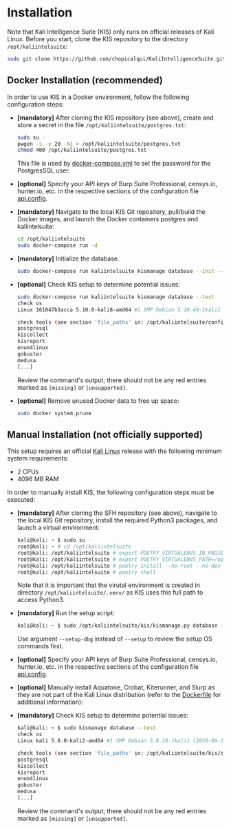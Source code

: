 # Installation

Note that Kali Intelligence Suite (KIS) only runs on official releases of Kali Linux. Before you start, clone the KIS
repository to the directory `/opt/kaliintelsuite`:

```bash
sudo git clone https://github.com/chopicalqui/KaliIntelligenceSuite.git /opt/kaliintelsuite
```

## Docker Installation (recommended)

In order to use KIS in a Docker environment, follow the following configuration steps:

 - **[mandatory]** After cloning the KIS repository (see above), create and store a secret in the file
   `/opt/kaliintelsuite/postgres.txt`:

    ```bash
    sudo su -
    pwgen -s -y 20 -N1 > /opt/kaliintelsuite/postgres.txt
    chmod 400 /opt/kaliintelsuite/postgres.txt
    ```

    This file is used by [docker-compose.yml](docker-compose.yml) to set the password for the PostgresSQL user.

 - **[optional]** Specify your API keys of Burp Suite Professional, censys.io, hunter.io, etc. in
   the respective sections of the configuration file [api.config](kis/configs/api.config).

 - **[mandatory]** Navigate to the local KIS Git repository, pull/build the Docker images, and launch the Docker
   containers postgres and kaliintelsuite:

    ```bash
    cd /opt/kaliintelsuite
    sudo docker-compose run -d
    ```

 - **[mandatory]** Initialize the database.

    ```bash
    sudo docker-compose run kaliintelsuite kismanage database --init --drop
    ```

 - **[optional]** Check KIS setup to determine potential issues:

    ```bash
    sudo docker-compose run kaliintelsuite kismanage database --test
    check os
    Linux 161047b3acca 5.10.0-kali8-amd64 #1 SMP Debian 5.10.40-1kali1 (2021-05-31) x86_64    [supported]

    check tools (see section 'file_paths' in: /opt/kaliintelsuite/configs/collectors.config)
    postgresql                                                                                [installed]
    kiscollect                                                                                [installed]
    kisreport                                                                                 [installed]
    enum4linux                                                                                [installed]
    gobuster                                                                                  [installed]
    medusa                                                                                    [installed]
    [...]
    ```

    Review the command's output; there should not be any red entries marked as `[missing]` or `[unsupported]`.

 - **[optional]** Remove unused Docker data to free up space:

    ```bash
    sudo docker system prune
    ```

## Manual Installation (not officially supported)

This setup requires an official
[Kali Linux](https://www.kali.org/docs/introduction/download-official-kali-linux-images/) release with the following
minimum system requirements:
 - 2 CPUs
 - 4096 MB RAM

In order to manually install KIS, the following configuration steps must be executed:

 -  **[mandatory]** After cloning the SFH repository (see above), navigate to the local KIS Git repository, install
    the required Python3 packages, and launch a virtual environment:

    ```bash
    kali@kali: ~ $ sudo su -
    root@kali: ~ # cd /opt/kaliintelsuite
    root@kali: /opt/kaliintelsuite # export POETRY_VIRTUALENVS_IN_PROJECT=true
    root@kali: /opt/kaliintelsuite # export POETRY_VIRTUALENVS_PATH=/opt/kaliintelsuite/.venv/
    root@kali: /opt/kaliintelsuite # poetry install --no-root --no-dev
    root@kali: /opt/kaliintelsuite # poetry shell
    ```

    Note that it is important that the virutal environment is created in directory `/opt/kaliintelsuite/.venv/` as
    KIS uses this full path to access Python3.

 -  **[mandatory]** Run the setup script:

    ```bash
    kali@kali: ~ $ sudo /opt/kaliintelsuite/kis/kismanage.py database --setup
    ```

    Use argument `--setup-dbg` instead of `--setup` to review the setup OS commands first.

 - **[optional]** Specify your API keys of Burp Suite Professional, censys.io, hunter.io, etc. in
   the respective sections of the configuration file [api.config](kis/configs/api.config).

 - **[optional]** Manually install Aquatone, Crobat, Kiterunner, and Slurp as they are not part of the Kali Linux
   distribution (refer to the [Dockerfile](Dockerfile) for additional information):

 - **[mandatory]** Check KIS setup to determine potential issues:

    ```bash
    kali@kali: ~ $ sudo kismanage database --test
    check os
    Linux kali 5.8.0-kali2-amd64 #1 SMP Debian 5.8.10-1kali1 (2020-09-22) x86_64              [supported]

    check tools (see section 'file_paths' in: /opt/kaliintelsuite/kis/configs/collectors.config)
    postgresql                                                                                [installed]
    kiscollect                                                                                [installed]
    kisreport                                                                                 [installed]
    enum4linux                                                                                [installed]
    gobuster                                                                                  [installed]
    medusa                                                                                    [installed]
    [...]
    ```

    Review the command's output; there should not be any red entries marked as `[missing]` or `[unsupported]`.
